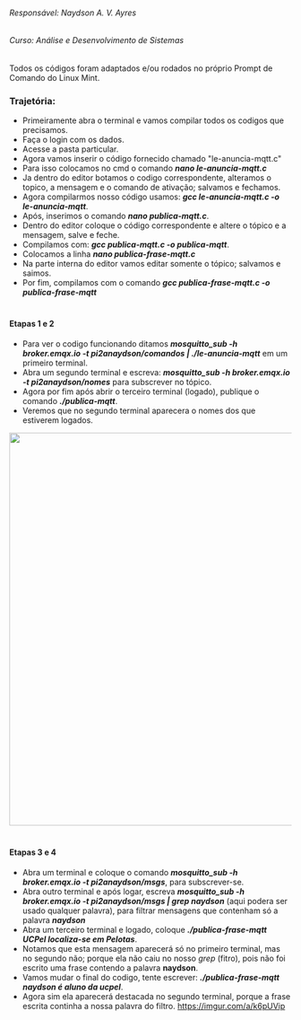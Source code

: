 ###### Responsável: Naydson A. V. Ayres
###### Curso: Análise e Desenvolvimento de Sistemas

 Todos os códigos foram adaptados e/ou rodados no próprio Prompt de Comando do Linux Mint.                  
 
### Trajetória:

* Primeiramente abra o terminal e vamos compilar todos os codigos que precisamos.
* Faça o login com os dados.
* Acesse a pasta particular.
* Agora vamos inserir o código fornecido chamado "le-anuncia-mqtt.c"
* Para isso colocamos no cmd o comando ***nano le-anuncia-mqtt.c***
* Ja dentro do editor botamos o codigo correspondente, alteramos o topico, a mensagem e o comando de ativação; salvamos e fechamos.
* Agora compilarmos nosso código usamos: ***gcc le-anuncia-mqtt.c -o le-anuncia-mqtt***.
* Após, inserimos o comando ***nano publica-mqtt.c***.
* Dentro do editor coloque o código correspondente e altere o tópico e a mensagem, salve e feche.
* Compilamos com: ***gcc publica-mqtt.c -o publica-mqtt***.
* Colocamos a linha ***nano publica-frase-mqtt.c***
* Na parte interna do editor vamos editar somente o tópico; salvamos e saimos.
* Por fim, compilamos com o comando ***gcc publica-frase-mqtt.c -o publica-frase-mqtt***
#
#### Etapas 1 e 2 
  * Para ver o codigo funcionando ditamos ***mosquitto_sub -h broker.emqx.io -t pi2anaydson/comandos | ./le-anuncia-mqtt*** em um primeiro terminal.
  * Abra um segundo terminal e escreva: ***mosquitto_sub -h broker.emqx.io -t pi2anaydson/nomes*** para subscrever no tópico.
  * Agora por fim após abrir o terceiro terminal (logado), publique o comando ***./publica-mqtt***.
  * Veremos que no segundo terminal aparecera o nomes dos que estiverem logados. 
  
<div align="center">
<img src="https://user-images.githubusercontent.com/113566443/191646049-8d3328fa-d3ba-45be-9691-23f918614feb.png"width="700px" />
</div>
  
#
#### Etapas 3 e 4 
  * Abra um terminal e coloque o comando ***mosquitto_sub -h broker.emqx.io -t pi2anaydson/msgs***, para subscrever-se.
  * Abra outro terminal e após logar, escreva ***mosquitto_sub -h broker.emqx.io -t pi2anaydson/msgs | grep naydson*** (aqui podera ser usado qualquer palavra), para filtrar mensagens que contenham só a palavra **_naydson_**
  * Abra um terceiro terminal e logado, coloque ***./publica-frase-mqtt UCPel localiza-se em Pelotas***.
  * Notamos que esta mensagem aparecerá só no primeiro terminal, mas no segundo não; porque ela não caiu no nosso _grep_ (fitro), pois não foi escrito uma frase contendo a palavra **naydson**.
  * Vamos mudar o final do codigo, tente escrever: ***./publica-frase-mqtt naydson é aluno da ucpel***.
  * Agora sim ela aparecerá destacada no segundo terminal, porque a frase escrita continha a nossa palavra do filtro.
https://imgur.com/a/k6pUVip
